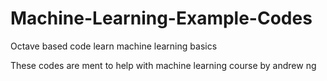 # Machine-Learning-Example-Codes
Octave based code learn machine learning basics 

These codes are ment to help with machine learning course by andrew ng
